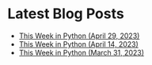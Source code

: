# Latest Blog Posts
- [This Week in Python (April 29, 2023)](https://bas.codes/posts/this-week-python-061)
- [This Week in Python (April 14, 2023)](https://bas.codes/posts/this-week-python-059)
- [This Week in Python (March 31, 2023)](https://bas.codes/posts/this-week-python-057)
